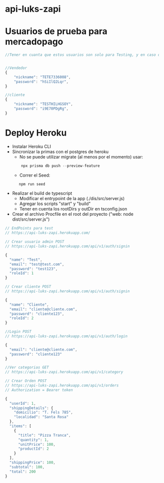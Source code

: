 # api-luks-zapi

# Usuarios de prueba para mercadopago

```javascript
//Tener en cuanta que estos usuarios son solo para Testing, y en caso de no ser utilizados durante 60 dias corridos, seran automaticamente eliminados de mercadopago


//Vendedor
{
    "nickname": "TETE7336008",
    "password": "hSiIlQ2Lqr",
}

//cliente
{
    "nickname": "TESTHILHGSOY",
    "password": "i9E70PDgRg",
}
```

# Deploy Heroku

- Instalar Heroku CLI
- Sincronizar la primas con el postgres de heroku
  - No se puede utilizar migrate (al menos por el momento) usar:
  ```javascript
      npx prisma db push --preview-feature
  ```
  - Correr el Seed:
  ```javascript
     npm run seed
  ```
- Realizar el build de typescript
  - Modificar el entrypoint de la app (./dis/src/server.js)
  - Agregar los scripts "start" y "build"
  - Tener en cuenta los rootDirs y outDir en tsconfig.json
- Crear el archivo Procfile en el root del proyecto ("web: node dist/src/server.js")

```javascript
// EndPoints para test
// https://api-luks-zapi.herokuapp.com/

// Crear usuario admin POST
// https://api-luks-zapi.herokuapp.com/api/v1/auth/signin

{
  "name": "Test",
  "email": "test@test.com",
  "password": "test123",
  "roleId": 1
}

// Crear cliente POST
// https://api-luks-zapi.herokuapp.com/api/v1/auth/signin

{
  "name": "Cliente",
  "email": "cliente@cliente.com",
  "password": "cliente123",
  "roleId": 2
}

//Login POST
// https://api-luks-zapi.herokuapp.com/api/v1/auth/login

{
  "email": "cliente@cliente.com",
  "password": "cliente123"
}

//Ver categorias GET
// https://api-luks-zapi.herokuapp.com/api/v1/category

// Crear Orden POST
// https://api-luks-zapi.herokuapp.com/api/v1/orders
// Authorization = Bearer token

{
  "userId": 1,
  "shippingDetails": {
    "domicilio": "T. Fels 785",
    "localidad": "Santa Rosa"
  },
  "items": [
    {
      "title": "Pizza Tranca",
      "quantity": 1,
      "unitPrice": 100,
      "productId": 2
    }
  ],
  "shippingPrice": 100,
  "subtotal": 100,
  "total": 200
}
```
